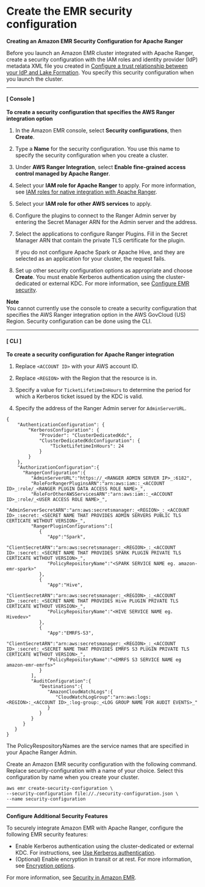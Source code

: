 # Create the EMR security configuration<a name="emr-ranger-security-config"></a>

**Creating an Amazon EMR Security Configuration for Apache Ranger**

Before you launch an Amazon EMR cluster integrated with Apache Ranger, create a security configuration with the IAM roles and identity provider \(IdP\) metadata XML file you created in [Configure a trust relationship between your IdP and Lake Formation](emr-lf-federation.md)\. You specify this security configuration when you launch the cluster\.

------
#### [ Console ]

**To create a security configuration that specifies the AWS Ranger integration option**

1. In the Amazon EMR console, select **Security configurations**, then **Create**\.

1. Type a **Name** for the security configuration\. You use this name to specify the security configuration when you create a cluster\.

1. Under **AWS Ranger Integration**, select **Enable fine\-grained access control managed by Apache Ranger**\.

1. Select your **IAM role for Apache Ranger** to apply\. For more information, see [IAM roles for native integration with Apache Ranger](emr-ranger-iam.md)\.

1. Select your **IAM role for other AWS services** to apply\.

1. Configure the plugins to connect to the Ranger Admin server by entering the Secret Manager ARN for the Admin server and the address\.

1. Select the applications to configure Ranger Plugins\. Fill in the Secret Manager ARN that contain the private TLS certificate for the plugin\.

   If you do not configure Apache Spark or Apache Hive, and they are selected as an application for your cluster, the request fails\.

1. Set up other security configuration options as appropriate and choose **Create**\. You must enable Kerberos authentication using the cluster\-dedicated or external KDC\. For more information, see [Configure EMR security](emr-lf-security.md)\.

**Note**  
You cannot currently use the console to create a security configuration that specifies the AWS Ranger integration option in the AWS GovCloud \(US\) Region\. Security configuration can be done using the CLI\.

------
#### [ CLI ]

**To create a security configuration for Apache Ranger integration**

1. Replace `<ACCOUNT ID>` with your AWS account ID\.

1. Replace `<REGION>` with the Region that the resource is in\.

1. Specify a value for `TicketLifetimeInHours` to determine the period for which a Kerberos ticket issued by the KDC is valid\.

1. Specify the address of the Ranger Admin server for `AdminServerURL`\.

```
{
    "AuthenticationConfiguration": {
        "KerberosConfiguration": {
            "Provider": "ClusterDedicatedKdc",
            "ClusterDedicatedKdcConfiguration": {
                "TicketLifetimeInHours": 24
            }
        }
    },
    "AuthorizationConfiguration":{
      "RangerConfiguration":{
         "AdminServerURL":"https://_<RANGER ADMIN SERVER IP>_:6182",
         "RoleForRangerPluginsARN":"arn:aws:iam::_<ACCOUNT ID>_:role/_<RANGER PLUGIN DATA ACCESS ROLE NAME>_",
         "RoleForOtherAWSServicesARN":"arn:aws:iam::_<ACCOUNT ID>_:role/_<USER ACCESS ROLE NAME>_",
         "AdminServerSecretARN":"arn:aws:secretsmanager:_<REGION>_:_<ACCOUNT ID>_:secret:_<SECRET NAME THAT PROVIDES ADMIN SERVERS PUBLIC TLS CERTICATE WITHOUT VERSION>_",
         "RangerPluginConfigurations":[
            {
               "App":"Spark",
               "ClientSecretARN":"arn:aws:secretsmanager:_<REGION>_:_<ACCOUNT ID>_:secret:_<SECRET NAME THAT PROVIDES SPARK PLUGIN PRIVATE TLS CERTICATE WITHOUT VERSION>_",
               "PolicyRepositoryName":"<SPARK SERVICE NAME eg. amazon-emr-spark>"
            },
            {
               "App":"Hive",
               "ClientSecretARN":"arn:aws:secretsmanager:_<REGION>_:_<ACCOUNT ID>_:secret:_<SECRET NAME THAT PROVIDES Hive PLUGIN PRIVATE TLS CERTICATE WITHOUT VERSION>_",
               "PolicyRepositoryName":"<HIVE SERVICE NAME eg. Hivedev>"
            },
            {
               "App":"EMRFS-S3",
               "ClientSecretARN":"arn:aws:secretsmanager:_<REGION>_:_<ACCOUNT ID>_:secret:_<SECRET NAME THAT PROVIDES EMRFS S3 PLUGIN PRIVATE TLS CERTICATE WITHOUT VERSION>_",
               "PolicyRepositoryName":"<EMRFS S3 SERVICE NAME eg amazon-emr-emrfs>"
            }
         ],
         "AuditConfiguration":{
            "Destinations":{
               "AmazonCloudWatchLogs":{
                  "CloudWatchLogGroup":"arn:aws:logs:<REGION>:_<ACCOUNT ID>_:log-group:_<LOG GROUP NAME FOR AUDIT EVENTS>_"
               }
            }
         }
      }
   }
}
```

The PolicyRespositoryNames are the service names that are specified in your Apache Ranger Admin\.

Create an Amazon EMR security configuration with the following command\. Replace security\-configuration with a name of your choice\. Select this configuration by name when you create your cluster\.

```
aws emr create-security-configuration \
--security-configuration file://./security-configuration.json \
--name security-configuration
```

------

**Configure Additional Security Features**

To securely integrate Amazon EMR with Apache Ranger, configure the following EMR security features:
+ Enable Kerberos authentication using the cluster\-dedicated or external KDC\. For instructions, see [Use Kerberos authentication](emr-kerberos.md)\.
+ \(Optional\) Enable encryption in transit or at rest\. For more information, see [Encryption options](emr-data-encryption-options.md)\.

For more information, see [Security in Amazon EMR](emr-security.md)\.